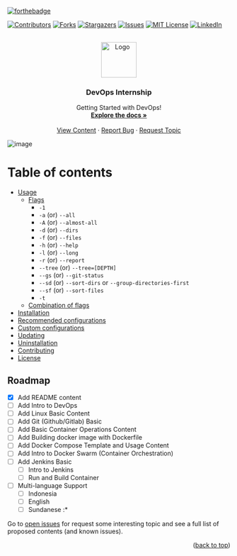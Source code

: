 [![forthebadge](https://forthebadge.com/images/badges/built-with-love.svg)](https://forthebadge.com)

<!-- Improved compatibility of back to top link: See: https://github.com/othneildrew/Best-README-Template/pull/73 -->
<a name="readme-top"></a>
<!--
*** Thanks for checking out the Best-README-Template. If you have a suggestion
*** that would make this better, please fork the repo and create a pull request
*** or simply open an issue with the tag "enhancement".
*** Don't forget to give the project a star!
*** Thanks again! Now go create something AMAZING! :D
-->

<!-- PROJECT SHIELDS -->
<!--
*** I'm using markdown "reference style" links for readability.
*** Reference links are enclosed in brackets [ ] instead of parentheses ( ).
*** See the bottom of this document for the declaration of the reference variables
*** for contributors-url, forks-url, etc. This is an optional, concise syntax you may use.
*** https://www.markdownguide.org/basic-syntax/#reference-style-links
-->
[![Contributors][contributors-shield]][contributors-url]
[![Forks][forks-shield]][forks-url]
[![Stargazers][stars-shield]][stars-url]
[![Issues][issues-shield]][issues-url]
[![MIT License][license-shield]][license-url]
[![LinkedIn][linkedin-shield]][linkedin-url]


<!-- PROJECT LOGO -->
<br />
<div align="center">
  <a href="https://github.com/kgfathur/devops-internship">
    <img src="https://orangematter.solarwinds.com/wp-content/uploads/2022/03/DevOps-lifecycle-capabilities-1024x621.png" alt="Logo" width="80" height="80">
  </a>

  <h3 align="center">DevOps Internship</h3>

  <p align="center">
    Getting Started with DevOps!
    <br />
    <a href="https://github.com/kgfathur/devops-internship"><strong>Explore the docs »</strong></a>
    <br />
    <br />
    <a href="https://github.com/kgfathur/devops-internship">View Content</a>
    ·
    <a href="https://github.com/kgfathur/devops-internship/issues">Report Bug</a>
    ·
    <a href="https://github.com/kgfathur/devops-internship/issues">Request Topic</a>
  </p>
</div>

![image](https://orangematter.solarwinds.com/wp-content/uploads/2022/03/DevOps-lifecycle-capabilities-1024x621.png)

# Table of contents

- [Usage](#usage)
  - [Flags](#flags)
    - `-1`
    - `-a`   (or) `--all`
    - `-A`   (or) `--almost-all`
    - `-d`   (or) `--dirs`
    - `-f`   (or) `--files`
    - `-h`   (or) `--help`
    - `-l`   (or) `--long`
    - `-r`   (or) `--report`
    - `--tree` (or) `--tree=[DEPTH]`
    - `--gs` (or) `--git-status`
    - `--sd` (or) `--sort-dirs` or `--group-directories-first`
    - `--sf` (or) `--sort-files`
    - `-t`
  - [Combination of flags](#combination-of-flags)
- [Installation](#installation)
- [Recommended configurations](#recommended-configurations)
- [Custom configurations](#custom-configurations)
- [Updating](#updating)
- [Uninstallation](#uninstallation)
- [Contributing](#contributing)
- [License](#license)


<!-- ROADMAP -->
## Roadmap

- [x] Add README content
- [ ] Add Intro to DevOps
- [ ] Add Linux Basic Content
- [ ] Add Git (Github/Gitlab) Basic
- [ ] Add Basic Container Operations Content
- [ ] Add Building docker image with Dockerfile
- [ ] Add Docker Compose Template and Usage Content
- [ ] Add Intro to Docker Swarm (Container Orchestration)
- [ ] Add Jenkins Basic
    - [ ] Intro to Jenkins
    - [ ] Run and Build Container
- [ ] Multi-language Support
    - [ ] Indonesia
    - [ ] English
    - [ ] Sundanese :*

Go to [open issues](https://github.com/kgfathur/devops-internship/issues) for request some interesting topic and see a full list of proposed contents (and known issues).

<p align="right">(<a href="#readme-top">back to top</a>)</p>


<!-- MARKDOWN LINKS & IMAGES -->
<!-- https://www.markdownguide.org/basic-syntax/#reference-style-links -->
[contributors-shield]: https://img.shields.io/github/contributors/kgfathur/devops-internship.svg?style=for-the-badge
[contributors-url]: https://github.com/kgfathur/devops-internship/graphs/contributors
[forks-shield]: https://img.shields.io/github/forks/kgfathur/devops-internship.svg?style=for-the-badge
[forks-url]: https://github.com/kgfathur/devops-internship/network/members
[stars-shield]: https://img.shields.io/github/stars/kgfathur/devops-internship.svg?style=for-the-badge
[stars-url]: https://github.com/kgfathur/devops-internship/stargazers
[issues-shield]: https://img.shields.io/github/issues/kgfathur/devops-internship.svg?style=for-the-badge
[issues-url]: https://github.com/kgfathur/devops-internship/issues
[license-shield]: https://img.shields.io/github/license/kgfathur/devops-internship.svg?style=for-the-badge
[license-url]: https://github.com/kgfathur/devops-internship/blob/master/LICENSE.txt
[linkedin-shield]: https://img.shields.io/badge/-LinkedIn-black.svg?style=for-the-badge&logo=linkedin&colorB=555
[linkedin-url]: https://linkedin.com/in/kgfathur
[home-image]: https://orangematter.solarwinds.com/wp-content/uploads/2022/03/DevOps-lifecycle-capabilities-1024x621.png